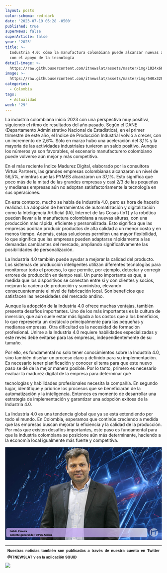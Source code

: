 ```yaml
---
layout: posts
color-schema: red-dark
date: '2023-07-19 05:28 -0500'
published: true
superNews: false
superArticle: false
year: '2023'
title: >-
  Industria 4.0: cómo la manufactura colombiana puede alcanzar nuevas alturas
  con el apoyo de la tecnología
detail-image: >-
  https://raw.githubusercontent.com/itnewslat/assets/master/img/1024x680/Ivaldo-Pereira-g.jpg
image: >-
  https://raw.githubusercontent.com/itnewslat/assets/master/img/540x320/Ivaldo-Pereira-p.jpg
categories:
  - Colombia
tags:
  - Actualidad
week: '29'
---
```

La industria colombiana inició 2023 con una perspectiva muy positiva, siguiendo el ritmo de resultados del año pasado. Según el DANE (Departamento Administrativo Nacional de Estadística), en el primer trimestre de este año, el Índice de Producción Industrial volvió a crecer, con un incremento de 2,6%. Sólo en marzo hubo una aceleración del 3,1% y la mayoría de las actividades industriales tuvieron un saldo positivo. Aunque los números ya son favorables, el escenario manufacturero colombiano puede volverse aún mejor y más competitivo.

En el más reciente Índice Madurez Digital, elaborado por la consultora Virtus Partners, las grandes empresas colombianas alcanzaron un nivel de 56,5%, mientras que las PYMES alcanzaron un 37,1%. Esto significa que poco más de la mitad de las grandes empresas y casi 2/3 de las pequeñas y medianas empresas aún no adoptan satisfactoriamente la tecnología en sus operaciones.

En este contexto, mucho se habla de Industria 4.0, pero es hora de hacerlo realidad. La adopción de herramientas de automatización y digitalización como la Inteligencia Artificial (IA), Internet de las Cosas (IoT) y la robótica pueden llevar a la manufactura colombiana a nuevas alturas, con una producción más rápida, eficiente y personalizada. Esto significa que las empresas podrían producir productos de alta calidad a un menor costo y en menos tiempo. Además, estas soluciones permiten una mayor flexibilidad, lo que significa que las empresas pueden adaptarse rápidamente a las demandas cambiantes del mercado, ampliando significativamente las posibilidades de personalización.

La Industria 4.0 también puede ayudar a mejorar la calidad del producto. Los sistemas de producción inteligentes utilizan diferentes tecnologías para monitorear todo el proceso, lo que permite, por ejemplo, detectar y corregir errores de producción en tiempo real. Un punto importante es que, a medida que los dispositivos se conectan entre sí y con clientes y socios, mejoran la cadena de producción y suministro, elevando consecuentemente el nivel de fabricación local. Son beneficios que satisfacen las necesidades del mercado andino.

Aunque la adopción de la Industria 4.0 ofrece muchas ventajas, también presenta desafíos importantes. Uno de los más importantes es la cultura de inversión, que aún suele estar más ligada a los costos que a los beneficios, lo que representa un obstáculo principalmente para las pequeñas y medianas empresas. Otra dificultad es la necesidad de formación profesional. Unirse a la Industria 4.0 requiere habilidades especializadas y este revés debe evitarse para las empresas, independientemente de su tamaño.

Por ello, es fundamental no solo tener conocimientos sobre la Industria 4.0, sino también diseñar un proceso claro y definido para su implementación. Es necesario tener planificación y conocer el tema para que este nuevo paso se dé de la mejor manera posible. Por lo tanto, primero es necesario evaluar la madurez digital de la empresa para determinar qué

tecnologías y habilidades profesionales necesita la compañía. En segundo lugar, identifique y priorice los procesos que se beneficiarán de la automatización y la inteligencia. Entonces es momento de desarrollar una estrategia de implementación y garantizar una adopción exitosa de la Industria 4.0.

La Industria 4.0 es una tendencia global que ya se está extendiendo por todo el mundo. En Colombia, esperamos que continúe creciendo a medida que las empresas buscan mejorar la eficiencia y la calidad de la producción. Por más que existen desafíos importantes, este paso es fundamental para que la industria colombiana se posicione aún más determinante, haciendo a la economía local igualmente más fuerte y competitiva.

![](https://raw.githubusercontent.com/itnewslat/assets/master/img/540x320/Ivaldo-Pereira-p.jpg)

<table style="height: 42px;" width="569">
<tbody>
<tr>
<td style="text-align: justify;"><sub><strong>Nuestras noticias también son publicadas a través de nuestra cuenta en Twitter <a href="https://twitter.com/itnewslat?lang=es">@ITNEWSLAT</a> y en la aplicación <a href="https://squidapp.co/en/">SQUID</a></strong></sub></td>
</tr>
</tbody>
</table>
<img src="https://tracker.metricool.com/c3po.jpg?hash=56f88a41e39ab42c063cc51676587a04"/>